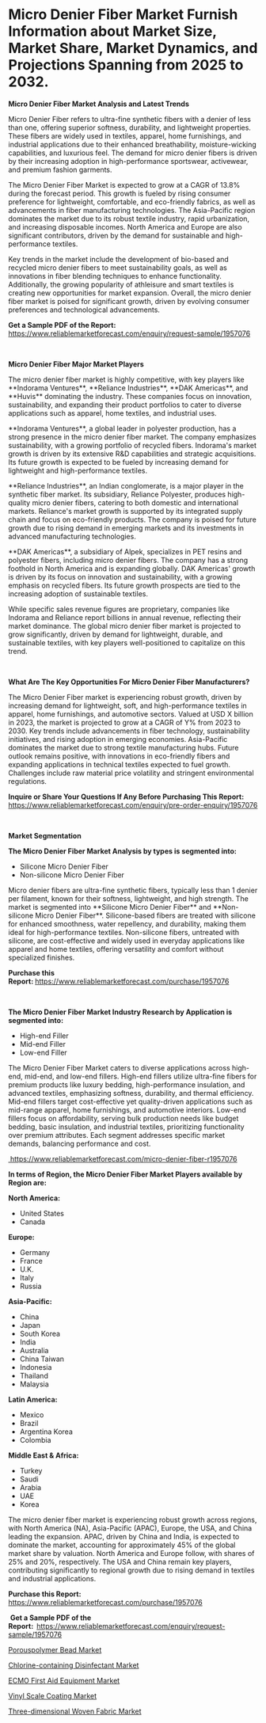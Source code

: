 <p><h1>Micro Denier Fiber Market Furnish Information about Market Size, Market Share, Market Dynamics, and Projections Spanning from 2025 to 2032.</h1></p><p><strong>Micro Denier Fiber Market Analysis and Latest Trends</strong></p>
<p><p>Micro Denier Fiber refers to ultra-fine synthetic fibers with a denier of less than one, offering superior softness, durability, and lightweight properties. These fibers are widely used in textiles, apparel, home furnishings, and industrial applications due to their enhanced breathability, moisture-wicking capabilities, and luxurious feel. The demand for micro denier fibers is driven by their increasing adoption in high-performance sportswear, activewear, and premium fashion garments.</p><p>The Micro Denier Fiber Market is expected to grow at a CAGR of 13.8% during the forecast period. This growth is fueled by rising consumer preference for lightweight, comfortable, and eco-friendly fabrics, as well as advancements in fiber manufacturing technologies. The Asia-Pacific region dominates the market due to its robust textile industry, rapid urbanization, and increasing disposable incomes. North America and Europe are also significant contributors, driven by the demand for sustainable and high-performance textiles.</p><p>Key trends in the market include the development of bio-based and recycled micro denier fibers to meet sustainability goals, as well as innovations in fiber blending techniques to enhance functionality. Additionally, the growing popularity of athleisure and smart textiles is creating new opportunities for market expansion. Overall, the micro denier fiber market is poised for significant growth, driven by evolving consumer preferences and technological advancements.</p></p>
<p><strong>Get a Sample PDF of the Report:&nbsp;</strong> <a href="https://www.reliablemarketforecast.com/enquiry/request-sample/1957076?utm_campaign=2196&utm_medium=2&utm_source=Github&utm_content=ia&utm_term=29012025&utm_id=micro-denier-fiber">https://www.reliablemarketforecast.com/enquiry/request-sample/1957076</a></p>
<p>&nbsp;</p>
<p><strong>Micro Denier Fiber Major Market Players</strong></p>
<p><p>The micro denier fiber market is highly competitive, with key players like **Indorama Ventures**, **Reliance Industries**, **DAK Americas**, and **Huvis** dominating the industry. These companies focus on innovation, sustainability, and expanding their product portfolios to cater to diverse applications such as apparel, home textiles, and industrial uses.</p><p>**Indorama Ventures**, a global leader in polyester production, has a strong presence in the micro denier fiber market. The company emphasizes sustainability, with a growing portfolio of recycled fibers. Indorama's market growth is driven by its extensive R&D capabilities and strategic acquisitions. Its future growth is expected to be fueled by increasing demand for lightweight and high-performance textiles.</p><p>**Reliance Industries**, an Indian conglomerate, is a major player in the synthetic fiber market. Its subsidiary, Reliance Polyester, produces high-quality micro denier fibers, catering to both domestic and international markets. Reliance's market growth is supported by its integrated supply chain and focus on eco-friendly products. The company is poised for future growth due to rising demand in emerging markets and its investments in advanced manufacturing technologies.</p><p>**DAK Americas**, a subsidiary of Alpek, specializes in PET resins and polyester fibers, including micro denier fibers. The company has a strong foothold in North America and is expanding globally. DAK Americas' growth is driven by its focus on innovation and sustainability, with a growing emphasis on recycled fibers. Its future growth prospects are tied to the increasing adoption of sustainable textiles.</p><p>While specific sales revenue figures are proprietary, companies like Indorama and Reliance report billions in annual revenue, reflecting their market dominance. The global micro denier fiber market is projected to grow significantly, driven by demand for lightweight, durable, and sustainable textiles, with key players well-positioned to capitalize on this trend.</p></p>
<p>&nbsp;</p>
<p><strong>What Are The Key Opportunities For Micro Denier Fiber Manufacturers?</strong></p>
<p><p>The Micro Denier Fiber market is experiencing robust growth, driven by increasing demand for lightweight, soft, and high-performance textiles in apparel, home furnishings, and automotive sectors. Valued at USD X billion in 2023, the market is projected to grow at a CAGR of Y% from 2023 to 2030. Key trends include advancements in fiber technology, sustainability initiatives, and rising adoption in emerging economies. Asia-Pacific dominates the market due to strong textile manufacturing hubs. Future outlook remains positive, with innovations in eco-friendly fibers and expanding applications in technical textiles expected to fuel growth. Challenges include raw material price volatility and stringent environmental regulations.</p></p>
<p><strong>Inquire or Share Your Questions If Any Before Purchasing This Report:</strong> <a href="https://www.reliablemarketforecast.com/enquiry/pre-order-enquiry/1957076?utm_campaign=2196&utm_medium=2&utm_source=Github&utm_content=ia&utm_term=29012025&utm_id=micro-denier-fiber">https://www.reliablemarketforecast.com/enquiry/pre-order-enquiry/1957076</a></p>
<p>&nbsp;</p>
<p><strong>Market Segmentation</strong></p>
<p><strong>The Micro Denier Fiber Market Analysis by types is segmented into:</strong></p>
<p><ul><li>Silicone Micro Denier Fiber</li><li>Non-silicone Micro Denier Fiber</li></ul></p>
<p><p>Micro denier fibers are ultra-fine synthetic fibers, typically less than 1 denier per filament, known for their softness, lightweight, and high strength. The market is segmented into **Silicone Micro Denier Fiber** and **Non-silicone Micro Denier Fiber**. Silicone-based fibers are treated with silicone for enhanced smoothness, water repellency, and durability, making them ideal for high-performance textiles. Non-silicone fibers, untreated with silicone, are cost-effective and widely used in everyday applications like apparel and home textiles, offering versatility and comfort without specialized finishes.</p></p>
<p><strong>Purchase this Report:&nbsp;</strong><a href="https://www.reliablemarketforecast.com/purchase/1957076?utm_campaign=2196&utm_medium=2&utm_source=Github&utm_content=ia&utm_term=29012025&utm_id=micro-denier-fiber">https://www.reliablemarketforecast.com/purchase/1957076</a></p>
<p>&nbsp;</p>
<p><strong>The Micro Denier Fiber Market Industry Research by Application is segmented into:</strong></p>
<p><ul><li>High-end Filler</li><li>Mid-end Filler</li><li>Low-end Filler</li></ul></p>
<p><p>The Micro Denier Fiber Market caters to diverse applications across high-end, mid-end, and low-end fillers. High-end fillers utilize ultra-fine fibers for premium products like luxury bedding, high-performance insulation, and advanced textiles, emphasizing softness, durability, and thermal efficiency. Mid-end fillers target cost-effective yet quality-driven applications such as mid-range apparel, home furnishings, and automotive interiors. Low-end fillers focus on affordability, serving bulk production needs like budget bedding, basic insulation, and industrial textiles, prioritizing functionality over premium attributes. Each segment addresses specific market demands, balancing performance and cost.</p></p>
<p><a href="https://www.reliablemarketforecast.com/micro-denier-fiber-r1957076?utm_campaign=2196&utm_medium=2&utm_source=Github&utm_content=ia&utm_term=29012025&utm_id=micro-denier-fiber">&nbsp;https://www.reliablemarketforecast.com/micro-denier-fiber-r1957076</a></p>
<p><strong>In terms of Region, the Micro Denier Fiber Market Players available by Region are:</strong></p>
<p>
    <p> <strong> North America: </strong>
        <ul>
            <li>United States</li>
            <li>Canada</li>
        </ul>
        </p> 
    <p> <strong> Europe: </strong>
        <ul>
            <li>Germany</li>
            <li>France</li>
            <li>U.K.</li>
            <li>Italy</li>
            <li>Russia</li>
        </ul>
        </p> 
    <p> <strong> Asia-Pacific: </strong>
        <ul>
            <li>China</li>
            <li>Japan</li>
            <li>South Korea</li>
            <li>India</li>
            <li>Australia</li>
            <li>China Taiwan</li>
            <li>Indonesia</li>
            <li>Thailand</li>
            <li>Malaysia</li>
        </ul>
        </p> 
    <p> <strong> Latin America: </strong>
        <ul>
            <li>Mexico</li>
            <li>Brazil</li>
            <li>Argentina Korea</li>
            <li>Colombia</li>
        </ul>
        </p> 
    <p> <strong> Middle East & Africa: </strong>
        <ul>
            <li>Turkey</li>
            <li>Saudi</li>
            <li>Arabia</li>
            <li>UAE</li>
            <li>Korea</li>
        </ul>
    </p>
    </p>
<p><p>The micro denier fiber market is experiencing robust growth across regions, with North America (NA), Asia-Pacific (APAC), Europe, the USA, and China leading the expansion. APAC, driven by China and India, is expected to dominate the market, accounting for approximately 45% of the global market share by valuation. North America and Europe follow, with shares of 25% and 20%, respectively. The USA and China remain key players, contributing significantly to regional growth due to rising demand in textiles and industrial applications.</p></p>
<p><strong>Purchase this Report: </strong><a href="https://www.reliablemarketforecast.com/purchase/1957076?utm_campaign=2196&utm_medium=2&utm_source=Github&utm_content=ia&utm_term=29012025&utm_id=micro-denier-fiber">https://www.reliablemarketforecast.com/purchase/1957076</a></p>
<p>&nbsp;<strong>Get a Sample PDF of the Report:&nbsp;&nbsp;</strong><a href="https://www.reliablemarketforecast.com/enquiry/request-sample/1957076?utm_campaign=2196&utm_medium=2&utm_source=Github&utm_content=ia&utm_term=29012025&utm_id=micro-denier-fiber">https://www.reliablemarketforecast.com/enquiry/request-sample/1957076</a></p>
<p><strong></strong></p>
<p><p><a href="https://www.linkedin.com/pulse/whats-powering-porouspolymer-bead-market-key-growth-drivers-yym9c?utm_campaign=2196&utm_medium=2&utm_source=Github&utm_content=ia&utm_term=29012025&utm_id=micro-denier-fiber">Porouspolymer Bead Market</a></p><p><a href="https://www.linkedin.com/pulse/analysis-market-chlorine-containing-disinfectant-illuminating-llb9f?utm_campaign=2196&utm_medium=2&utm_source=Github&utm_content=ia&utm_term=29012025&utm_id=micro-denier-fiber">Chlorine-containing Disinfectant Market</a></p><p><a href="https://www.linkedin.com/pulse/ecmo-first-aid-equipment-market-size-share-analysis-2025-2032-jirvf?utm_campaign=2196&utm_medium=2&utm_source=Github&utm_content=ia&utm_term=29012025&utm_id=micro-denier-fiber">ECMO First Aid Equipment Market</a></p><p><a href="https://www.linkedin.com/pulse/forecasting-vinyl-scale-coating-market-expected-growth-orloc?utm_campaign=2196&utm_medium=2&utm_source=Github&utm_content=ia&utm_term=29012025&utm_id=micro-denier-fiber">Vinyl Scale Coating Market</a></p><p><a href="https://www.linkedin.com/pulse/future-three-dimensional-woven-fabric-market-whats-propelling-feklf?utm_campaign=2196&utm_medium=2&utm_source=Github&utm_content=ia&utm_term=29012025&utm_id=micro-denier-fiber">Three-dimensional Woven Fabric Market</a></p></p>
